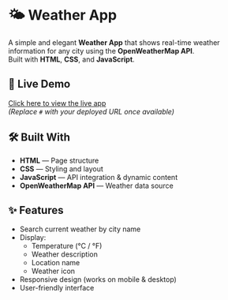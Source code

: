 # 🌤️ Weather App

A simple and elegant **Weather App** that shows real-time weather information for any city using the **OpenWeatherMap API**.  
Built with **HTML**, **CSS**, and **JavaScript**.

## 🚀 Live Demo

[Click here to view the live app](#)  
*(Replace `#` with your deployed URL once available)*

## 🛠️ Built With

- **HTML** — Page structure
- **CSS** — Styling and layout
- **JavaScript** — API integration & dynamic content
- **OpenWeatherMap API** — Weather data source

## ✨ Features

- Search current weather by city name
- Display:
  - Temperature (°C / °F)
  - Weather description
  - Location name
  - Weather icon
- Responsive design (works on mobile & desktop)
- User-friendly interface

